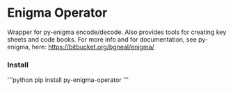 # Enigma Operator

Wrapper for py-enigma encode/decode. Also provides tools for creating key sheets and code books. For more info and for documentation, see py-enigma, here: https://bitbucket.org/bgneal/enigma/

### Install
'''python
pip install py-enigma-operator
'''
